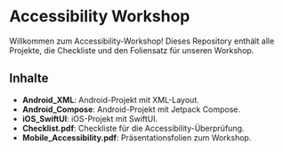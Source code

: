 # Accessibility Workshop

Willkommen zum Accessibility-Workshop! Dieses Repository enthält alle Projekte, die Checkliste und den Foliensatz für unseren Workshop.

## Inhalte

- **Android_XML**: Android-Projekt mit XML-Layout.
- **Android_Compose**: Android-Projekt mit Jetpack Compose.
- **iOS_SwiftUI**: iOS-Projekt mit SwiftUI.
- **Checklist.pdf**: Checkliste für die Accessibility-Überprüfung.
- **Mobile_Accessibility.pdf**: Präsentationsfolien zum Workshop.
